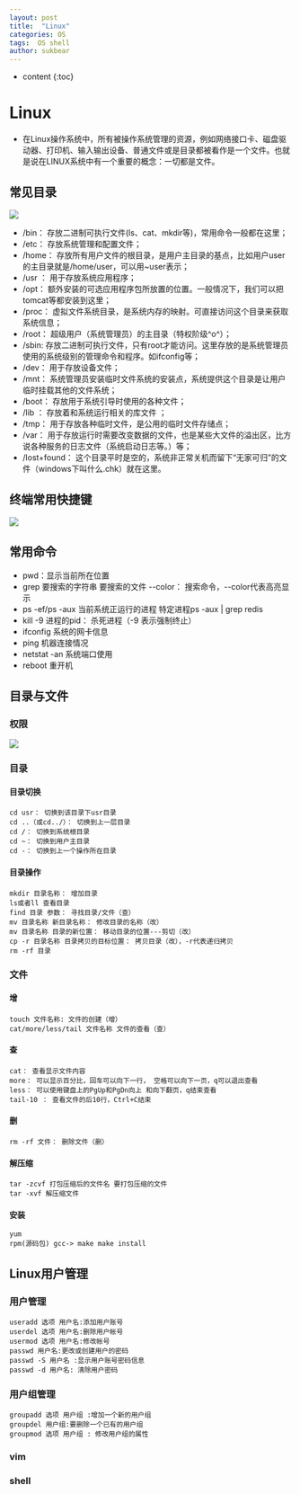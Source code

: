```yaml
---
layout: post
title:  "Linux"
categories: OS
tags:  OS shell
author: sukbear
---
```

* content
{:toc}

# Linux
   - 在Linux操作系统中，所有被操作系统管理的资源，例如网络接口卡、磁盘驱动器、打印机、输入输出设备、普通文件或是目录都被看作是一个文件。也就是说在LINUX系统中有一个重要的概念：一切都是文件。

## 常见目录

![](https://raw.githubusercontent.com/sukbear/sukbear.github.io/master/images/Linux02.jpg)

   - /bin： 存放二进制可执行文件(ls、cat、mkdir等)，常用命令一般都在这里；
   - /etc： 存放系统管理和配置文件；
   - /home： 存放所有用户文件的根目录，是用户主目录的基点，比如用户user的主目录就是/home/user，可以用~user表示；
   - /usr ： 用于存放系统应用程序；
   - /opt： 额外安装的可选应用程序包所放置的位置。一般情况下，我们可以把tomcat等都安装到这里；
   - /proc： 虚拟文件系统目录，是系统内存的映射。可直接访问这个目录来获取系统信息；
   - /root： 超级用户（系统管理员）的主目录（特权阶级^o^）；
   - /sbin: 存放二进制可执行文件，只有root才能访问。这里存放的是系统管理员使用的系统级别的管理命令和程序。如ifconfig等；
   - /dev： 用于存放设备文件；
   - /mnt： 系统管理员安装临时文件系统的安装点，系统提供这个目录是让用户临时挂载其他的文件系统；
   - /boot： 存放用于系统引导时使用的各种文件；
   - /lib ： 存放着和系统运行相关的库文件 ；
   - /tmp： 用于存放各种临时文件，是公用的临时文件存储点；
   - /var： 用于存放运行时需要改变数据的文件，也是某些大文件的溢出区，比方说各种服务的日志文件（系统启动日志等。）等；
   - /lost+found： 这个目录平时是空的，系统非正常关机而留下“无家可归”的文件（windows下叫什么.chk）就在这里。

## 终端常用快捷键

![](https://raw.githubusercontent.com/sukbear/sukbear.github.io/master/images/Linux01.jpg)

## 常用命令

- pwd：显示当前所在位置
- grep 要搜索的字符串 要搜索的文件 --color： 搜索命令，--color代表高亮显示
- ps -ef/ps -aux 当前系统正运行的进程  特定进程ps -aux | grep redis
- kill -9 进程的pid： 杀死进程（-9 表示强制终止）
- ifconfig 系统的网卡信息
- ping 机器连接情况
- netstat -an 系统端口使用
- reboot 重开机

## 目录与文件

### 权限

![](https://raw.githubusercontent.com/sukbear/sukbear.github.io/master/images/Linux03.jpg)

### 目录

#### 目录切换

    cd usr： 切换到该目录下usr目录
    cd ..（或cd../）： 切换到上一层目录
    cd /： 切换到系统根目录
    cd ~： 切换到用户主目录
    cd -： 切换到上一个操作所在目录
    
#### 目录操作

    mkdir 目录名称： 增加目录
    ls或者ll 查看目录
    find 目录 参数： 寻找目录/文件（查）
    mv 目录名称 新目录名称： 修改目录的名称（改）
    mv 目录名称 目录的新位置： 移动目录的位置---剪切（改）
    cp -r 目录名称 目录拷贝的目标位置： 拷贝目录（改），-r代表递归拷贝
    rm -rf 目录
    
### 文件

#### 增
    touch 文件名称: 文件的创建（增）
    cat/more/less/tail 文件名称 文件的查看（查）
#### 查
    cat： 查看显示文件内容
    more： 可以显示百分比，回车可以向下一行， 空格可以向下一页，q可以退出查看
    less： 可以使用键盘上的PgUp和PgDn向上 和向下翻页，q结束查看
    tail-10 ： 查看文件的后10行，Ctrl+C结束
#### 删
    rm -rf 文件： 删除文件（删）
#### 解压缩
    tar -zcvf 打包压缩后的文件名 要打包压缩的文件
    tar -xvf 解压缩文件
#### 安装
    yum
    rpm(源码包) gcc-> make make install
## Linux用户管理

### 用户管理

    useradd 选项 用户名:添加用户账号
    userdel 选项 用户名:删除用户帐号
    usermod 选项 用户名:修改帐号
    passwd 用户名:更改或创建用户的密码
    passwd -S 用户名 :显示用户账号密码信息
    passwd -d 用户名: 清除用户密码
    
### 用户组管理

    groupadd 选项 用户组 :增加一个新的用户组
    groupdel 用户组:要删除一个已有的用户组
    groupmod 选项 用户组 : 修改用户组的属性
    
### vim

### shell
